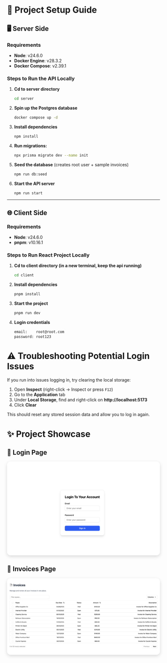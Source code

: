 # 🚀 Project Setup Guide

## 🖥️ Server Side

### Requirements

- **Node**: v24.6.0
- **Docker Engine**: v28.3.2
- **Docker Compose**: v2.39.1

### Steps to Run the API Locally

1. **Cd to server directory**

   ```bash
   cd server
   ```

2. **Spin up the Postgres database**

   ```bash
   docker compose up -d
   ```

3. **Install dependencies**

   ```bash
   npm install
   ```

4. **Run migrations:**

   ```bash
   npx prisma migrate dev --name init
   ```

5. **Seed the database** (creates root user + sample invoices)

   ```bash
   npm run db:seed
   ```

6. **Start the API server**

   ```bash
   npm run start
   ```

---

## 🌐 Client Side

### Requirements

- **Node**: v24.6.0
- **pnpm**: v10.16.1

### Steps to Run React Project Locally

1. **Cd to client directory (in a new terminal, keep the api running)**

   ```bash
   cd client
   ```

2. **Install dependencies**

   ```bash
   pnpm install
   ```

3. **Start the project**

   ```bash
   pnpm run dev
   ```

4. **Login credentials**

   ```text
   email:    root@root.com
   password: root123
   ```

# ⚠️ Troubleshooting Potential Login Issues

If you run into issues logging in, try clearing the local storage:

1. Open **Inspect** (right-click → Inspect or press `F12`)
2. Go to the **Application** tab
3. Under **Local Storage**, find and right-click on **http://localhost:5173**
4. Click **Clear**

This should reset any stored session data and allow you to log in again.

# ✨ Project Showcase

## 🔐 Login Page

<div align="center">
  <img src="login-page.png" alt="Login Page" width="600" style="border-radius:12px; box-shadow:0 4px 12px rgba(0,0,0,0.15);" />
</div>

## 🧾 Invoices Page

<div align="center">
  <img src="invoices-page.png" alt="Invoices Page" width="600" style="border-radius:12px; box-shadow:0 4px 12px rgba(0,0,0,0.15);" />
</div>
